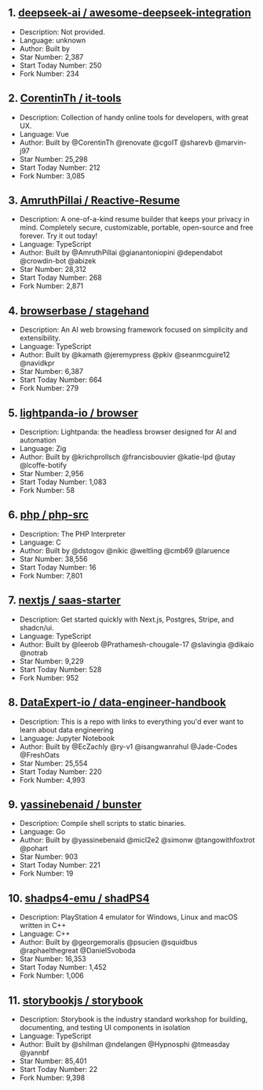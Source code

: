 ## 1. [deepseek-ai / awesome-deepseek-integration](https://github.com/deepseek-ai/awesome-deepseek-integration)
- Description: Not provided.
- Language: unknown
- Author: Built by
- Star Number: 2,387
- Start Today Number: 250
- Fork Number: 234

## 2. [CorentinTh / it-tools](https://github.com/CorentinTh/it-tools)
- Description: Collection of handy online tools for developers, with great UX.
- Language: Vue
- Author: Built by @CorentinTh @renovate @cgoIT @sharevb @marvin-j97
- Star Number: 25,298
- Start Today Number: 212
- Fork Number: 3,085

## 3. [AmruthPillai / Reactive-Resume](https://github.com/AmruthPillai/Reactive-Resume)
- Description: A one-of-a-kind resume builder that keeps your privacy in mind. Completely secure, customizable, portable, open-source and free forever. Try it out today!
- Language: TypeScript
- Author: Built by @AmruthPillai @gianantoniopini @dependabot @crowdin-bot @abizek
- Star Number: 28,312
- Start Today Number: 268
- Fork Number: 2,871

## 4. [browserbase / stagehand](https://github.com/browserbase/stagehand)
- Description: An AI web browsing framework focused on simplicity and extensibility.
- Language: TypeScript
- Author: Built by @kamath @jeremypress @pkiv @seanmcguire12 @navidkpr
- Star Number: 6,387
- Start Today Number: 664
- Fork Number: 279

## 5. [lightpanda-io / browser](https://github.com/lightpanda-io/browser)
- Description: Lightpanda: the headless browser designed for AI and automation
- Language: Zig
- Author: Built by @krichprollsch @francisbouvier @katie-lpd @utay @lcoffe-botify
- Star Number: 2,956
- Start Today Number: 1,083
- Fork Number: 58

## 6. [php / php-src](https://github.com/php/php-src)
- Description: The PHP Interpreter
- Language: C
- Author: Built by @dstogov @nikic @weltling @cmb69 @laruence
- Star Number: 38,556
- Start Today Number: 16
- Fork Number: 7,801

## 7. [nextjs / saas-starter](https://github.com/nextjs/saas-starter)
- Description: Get started quickly with Next.js, Postgres, Stripe, and shadcn/ui.
- Language: TypeScript
- Author: Built by @leerob @Prathamesh-chougale-17 @slavingia @dikaio @notrab
- Star Number: 9,229
- Start Today Number: 528
- Fork Number: 952

## 8. [DataExpert-io / data-engineer-handbook](https://github.com/DataExpert-io/data-engineer-handbook)
- Description: This is a repo with links to everything you'd ever want to learn about data engineering
- Language: Jupyter Notebook
- Author: Built by @EcZachly @ry-v1 @isangwanrahul @Jade-Codes @FreshOats
- Star Number: 25,554
- Start Today Number: 220
- Fork Number: 4,993

## 9. [yassinebenaid / bunster](https://github.com/yassinebenaid/bunster)
- Description: Compile shell scripts to static binaries.
- Language: Go
- Author: Built by @yassinebenaid @micl2e2 @simonw @tangowithfoxtrot @pohart
- Star Number: 903
- Start Today Number: 221
- Fork Number: 19

## 10. [shadps4-emu / shadPS4](https://github.com/shadps4-emu/shadPS4)
- Description: PlayStation 4 emulator for Windows, Linux and macOS written in C++
- Language: C++
- Author: Built by @georgemoralis @psucien @squidbus @raphaelthegreat @DanielSvoboda
- Star Number: 16,353
- Start Today Number: 1,452
- Fork Number: 1,006

## 11. [storybookjs / storybook](https://github.com/storybookjs/storybook)
- Description: Storybook is the industry standard workshop for building, documenting, and testing UI components in isolation
- Language: TypeScript
- Author: Built by @shilman @ndelangen @Hypnosphi @tmeasday @yannbf
- Star Number: 85,401
- Start Today Number: 22
- Fork Number: 9,398